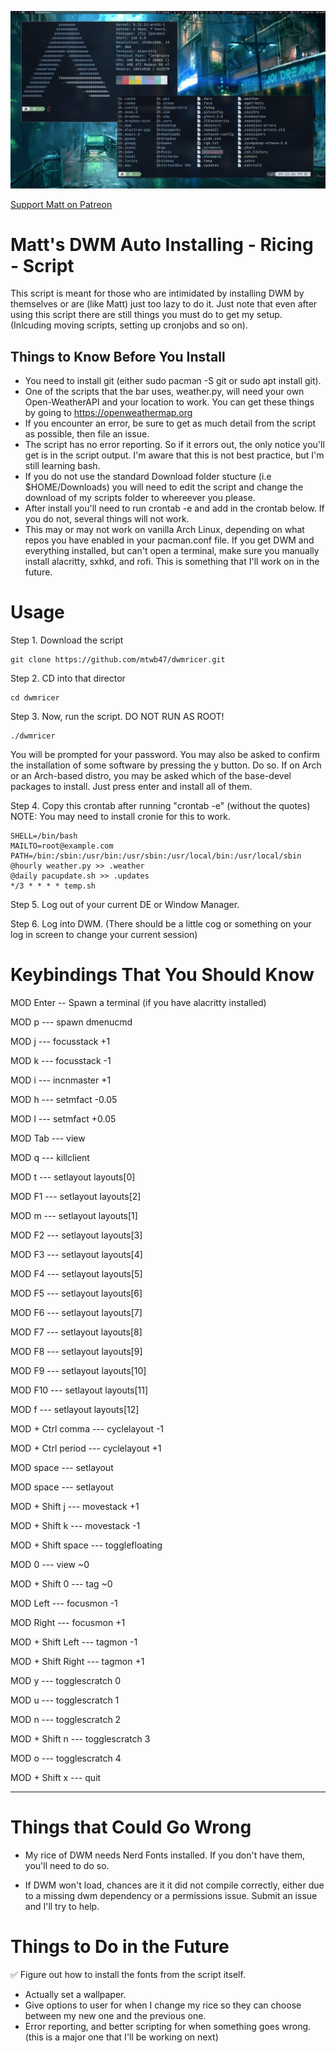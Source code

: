 ![](image.png)

[Support Matt on Patreon](https://patreon.com/thelinuxcast)

# Matt's DWM Auto Installing - Ricing - Script

This script is meant for those who are intimidated by installing DWM by themselves or are (like Matt) just too lazy to do it. Just note that even after using this script there are still things you must do to get my setup. (Inlcuding moving scripts, setting up cronjobs and so on).

## Things to Know Before You Install
* You need to install git (either sudo pacman -S git or sudo apt install git).
* One of the scripts that the bar uses, weather.py, will need your own Open-WeatherAPI and your location to work. You can get these things by going to https://openweathermap.org
* If you encounter an error, be sure to get as much detail from the script as possible, then file an issue.
* The script has no error reporting. So if it errors out, the only notice you'll get is in the script output. I'm aware that this is not best practice, but I'm still learning bash.
* If you do not use the standard Download folder stucture (i.e $HOME/Downloads) you will need to edit the script and change the download of my scripts folder to whereever you please. 
* After install you'll need to run crontab -e and add in the crontab below. If you do not, several things will not work.
* This may or may not work on vanilla Arch Linux, depending on what repos you have enabled in your pacman.conf file. If you get DWM and everything installed, but can't open a terminal, make sure you manually install alacritty, sxhkd, and rofi. This is something that I'll work on in the future. 

# Usage

Step 1. Download the script

	git clone https://github.com/mtwb47/dwmricer.git

Step 2. CD into that director

	cd dwmricer

Step 3.  Now, run the script. DO NOT RUN AS ROOT!

	./dwmricer

You will be prompted for your password. You may also be asked to confirm the installation of some software by pressing the y button. Do so. If on Arch or an Arch-based distro, you may be asked which of the base-devel packages to install. Just press enter and install all of them. 

Step 4. Copy this crontab after running "crontab -e" (without the quotes) NOTE: You may need to install cronie for this to work.

	SHELL=/bin/bash
	MAILTO=root@example.com
	PATH=/bin:/sbin:/usr/bin:/usr/sbin:/usr/local/bin:/usr/local/sbin
	@hourly weather.py >> .weather
	@daily pacupdate.sh >> .updates
	*/3 * * * * temp.sh

Step 5. Log out of your current DE or Window Manager.

Step 6. Log into DWM. (There should be a little cog or something on your log in screen to change your current session)


# Keybindings That You Should Know
MOD Enter -- Spawn a terminal (if you have alacritty installed)

MOD p --- spawn dmenucmd

MOD j --- focusstack +1

MOD k --- focusstack -1

MOD i --- incnmaster +1

MOD h --- setmfact -0.05

MOD l --- setmfact +0.05

MOD Tab --- view

MOD q --- killclient

MOD t --- setlayout layouts[0]

MOD F1 --- setlayout layouts[2]

MOD m --- setlayout layouts[1]

MOD F2 --- setlayout layouts[3]

MOD F3 --- setlayout layouts[4]

MOD F4 --- setlayout layouts[5]

MOD F5 --- setlayout layouts[6]

MOD F6 --- setlayout layouts[7]

MOD F7 --- setlayout layouts[8]

MOD F8 --- setlayout layouts[9]

MOD F9 --- setlayout layouts[10]

MOD F10 --- setlayout layouts[11]

MOD f --- setlayout layouts[12]

MOD + Ctrl comma --- cyclelayout -1

MOD + Ctrl period --- cyclelayout +1

MOD space --- setlayout

MOD space --- setlayout

MOD + Shift j --- movestack +1

MOD + Shift k --- movestack -1

MOD + Shift space --- togglefloating

MOD 0 --- view ~0

MOD + Shift 0 --- tag ~0

MOD Left --- focusmon -1

MOD Right --- focusmon +1

MOD + Shift Left --- tagmon -1

MOD + Shift Right --- tagmon +1

MOD y --- togglescratch 0

MOD u --- togglescratch 1

MOD n --- togglescratch 2

MOD + Shift n --- togglescratch 3

MOD o --- togglescratch 4

MOD + Shift x --- quit

---------------------

# Things that Could Go Wrong

* My rice of DWM needs Nerd Fonts installed. If you don't have them, you'll need to do so.

* If DWM won't load, chances are it it did not compile correctly, either due to a missing dwm dependency or a permissions issue. Submit an issue and I'll try to help.

# Things to Do in the Future
✅ Figure out how to install the fonts from the script itself.
* Actually set a wallpaper.
* Give options to user for when I change my rice so they can choose between my new one and the previous one. 
* Error reporting, and better scripting for when something goes wrong.  (this is a major one that I'll be working on next)
